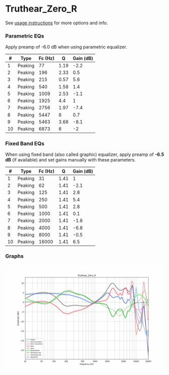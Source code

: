 # Truthear_Zero_R
See [usage instructions](https://github.com/jaakkopasanen/AutoEq#usage) for more options and info.

### Parametric EQs
Apply preamp of -6.0 dB when using parametric equalizer.

|   # | Type    |   Fc (Hz) |    Q |   Gain (dB) |
|-----|---------|-----------|------|-------------|
|   1 | Peaking |        77 | 1.19 |        -2.2 |
|   2 | Peaking |       196 | 2.33 |         0.5 |
|   3 | Peaking |       215 | 0.57 |         5.6 |
|   4 | Peaking |       540 | 1.58 |         1.4 |
|   5 | Peaking |      1009 | 2.53 |        -1.1 |
|   6 | Peaking |      1925 | 4.4  |         1   |
|   7 | Peaking |      2756 | 1.97 |        -7.4 |
|   8 | Peaking |      5447 | 6    |         0.7 |
|   9 | Peaking |      5463 | 3.68 |        -8.1 |
|  10 | Peaking |      6873 | 6    |        -2   |

### Fixed Band EQs
When using fixed band (also called graphic) equalizer, apply preamp of **-6.5 dB** (if available) and set gains manually with these parameters.

|   # | Type    |   Fc (Hz) |    Q |   Gain (dB) |
|-----|---------|-----------|------|-------------|
|   1 | Peaking |        31 | 1.41 |         1   |
|   2 | Peaking |        62 | 1.41 |        -2.1 |
|   3 | Peaking |       125 | 1.41 |         2.8 |
|   4 | Peaking |       250 | 1.41 |         5.4 |
|   5 | Peaking |       500 | 1.41 |         2.8 |
|   6 | Peaking |      1000 | 1.41 |         0.1 |
|   7 | Peaking |      2000 | 1.41 |        -1.8 |
|   8 | Peaking |      4000 | 1.41 |        -6.8 |
|   9 | Peaking |      8000 | 1.41 |        -0.5 |
|  10 | Peaking |     16000 | 1.41 |         6.5 |

### Graphs
![](./Truthear_Zero_R.png)
